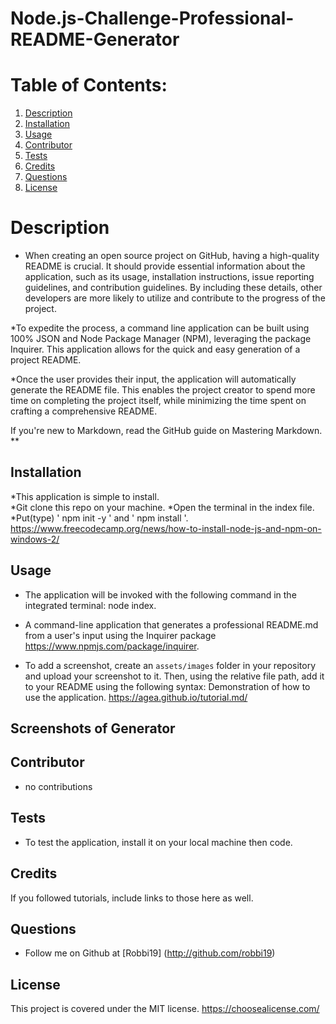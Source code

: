 # Node.js-Challenge-Professional-README-Generator

# Table of Contents:
1. [Description](#description)
2. [Installation ](#installation)
3. [Usage](#usage)
4. [Contributor](#contributor)
5. [Tests](#tests)
6. [Credits](#credits)
7. [Questions](#questions)
8. [License](#license)


# Description

* When creating an open source project on GitHub, having a high-quality README is crucial. It should provide essential information about the application, such as its usage, installation instructions, issue reporting guidelines, and contribution guidelines. By including these details, other developers are more likely to utilize and contribute to the progress of the project.

*To expedite the process, a command line application can be built using 100% JSON and Node Package Manager (NPM), leveraging the package Inquirer. This application allows for the quick and easy generation of a project README.

*Once the user provides their input, the application will automatically generate the README file. This enables the project creator to spend more time on completing the project itself, while minimizing the time spent on crafting a comprehensive README.

If you're new to Markdown, read the GitHub guide on Mastering Markdown.
**

## Installation

*This application is simple to install.  
*Git clone this repo on your machine.
 *Open the terminal in the index file.
*Put(type)  ' npm init -y ' and ' npm install '.
https://www.freecodecamp.org/news/how-to-install-node-js-and-npm-on-windows-2/


## Usage

* The application will be invoked with the following command in the integrated terminal: node index.

*  A command-line application that generates a professional README.md from a user's input using the Inquirer package https://www.npmjs.com/package/inquirer.

* To add a screenshot, create an `assets/images` folder in your repository and upload your screenshot to it. Then, using the relative file path, add it to your README using the following syntax: Demonstration of how to use the application. https://agea.github.io/tutorial.md/


## Screenshots of Generator

## Contributor

* no contributions


## Tests

* To test the application, install it on your local machine then code. 

## Credits

If you followed tutorials, include links to those here as well.

## Questions

* Follow me on Github at [Robbi19] (http://github.com/robbi19)


## License 

This project is covered under the MIT license. https://choosealicense.com/